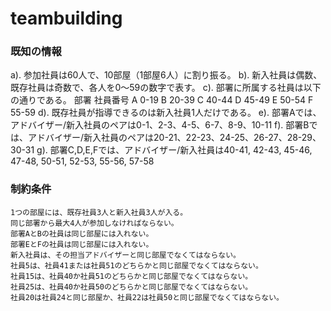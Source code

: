 # teambuilding

### 既知の情報 
a). 参加社員は60人で、10部屋（1部屋6人）に割り振る。 b). 新入社員は偶数、既存社員は奇数で、各人を0〜59の数字で表す。 c). 部署に所属する社員は以下の通りである。 部署 社員番号 A 0-19 B 20-39 C 40-44 D 45-49 E 50-54 F 55-59 d). 既存社員が指導できるのは新入社員1人だけである。 e). 部署Aでは、アドバイザー/新入社員のペアは0-1、2-3、4-5、6-7、8-9、10-11 f). 部署Bでは、アドバイザー/新入社員のペアは20-21、22-23、24-25、26-27、28-29、30-31 g). 部署C,D,E,Fでは、アドバイザー/新入社員は40-41, 42-43, 45-46, 47-48, 50-51, 52-53, 55-56, 57-58

### 制約条件

    1つの部屋には、既存社員3人と新入社員3人が入る。
    同じ部署から最大4人が参加しなければならない。
    部署AとBの社員は同じ部屋には入れない。
    部署EとFの社員は同じ部屋には入れない。
    新入社員は、その担当アドバイザーと同じ部屋でなくてはならない。
    社員5は、社員41または社員51のどちらかと同じ部屋でなくてはならない。
    社員15は、社員40か社員51のどちらかと同じ部屋でなくてはならない。
    社員25は、社員40か社員50のどちらかと同じ部屋でなくてはならない。
    社員20は社員24と同じ部屋か、社員22は社員50と同じ部屋でなくてはならない。

